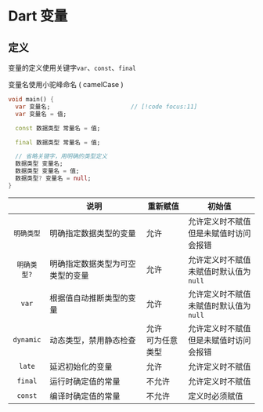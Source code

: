 # Dart 变量

## 定义

变量的定义使用关键字`var`、`const`、`final`

变量名使用小驼峰命名 ( camelCase )

```dart
void main() {
  var 变量名;                       // [!code focus:11]
  var 变量名 = 值;

  const 数据类型 常量名 = 值;

  final 数据类型 常量名 = 值;

  // 省略关键字，用明确的类型定义
  数据类型 变量名;
  数据类型 变量名 = 值;
  数据类型? 变量名 = null;
}
```

|             | 说明                             | 重新赋值              | 初始值                                      |
| :---------: | -------------------------------- | --------------------- | ------------------------------------------- |
| `明确类型`  | 明确指定数据类型的变量           | 允许                  | 允许定义时不赋值<br/>但是未赋值时访问会报错 |
| `明确类型?` | 明确指定数据类型为可空类型的变量 | 允许                  | 允许定义时不赋值<br/>未赋值时默认值为`null` |
|    `var`    | 根据值自动推断类型的变量         | 允许                  | 允许定义时不赋值<br/>未赋值时默认值为`null` |
|  `dynamic`  | 动态类型，禁用静态检查           | 允许<br/>可为任意类型 | 允许定义时不赋值<br/>但是未赋值时访问会报错 |
|   `late`    | 延迟初始化的变量                 | 允许                  | 允许定义时不赋值                            |
|   `final`   | 运行时确定值的常量               | 不允许                | 允许定义时不赋值                            |
|   `const`   | 编译时确定值的常量               | 不允许                | 定义时必须赋值                              |
